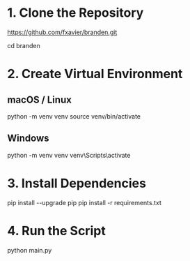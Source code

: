 # 1. Clone the Repository

https://github.com/fxavier/branden.git

cd branden

# 2. Create Virtual Environment

## macOS / Linux
python -m venv venv
source venv/bin/activate

## Windows
python -m venv venv
venv\Scripts\activate

# 3. Install Dependencies
pip install --upgrade pip
pip install -r requirements.txt

# 4. Run the Script
python main.py
